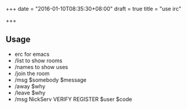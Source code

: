 +++
date = "2016-01-10T08:35:30+08:00"
draft = true
title = "use irc"

+++



## Usage

* erc for emacs
* /list to show rooms
* /names to show uses
* /join the room
* /msg $somebody $message
* /away $why
* /leave $why
* /msg NickServ VERIFY REGISTER $user $code

